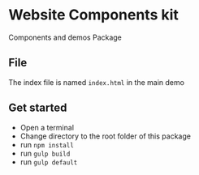 # Website Components kit 

Components and demos Package

## File

The index file is named `index.html` in the main demo

## Get started

* Open a terminal
* Change directory to the root folder of this package
* run `npm install`
* run `gulp build`
* run `gulp default`
